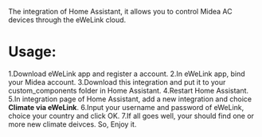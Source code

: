 
The integration of Home Assistant, it allows you to control Midea AC devices through the eWeLink cloud.

# Usage:
1.Download eWeLink app and register a account.
2.In eWeLink app, bind your Midea account.
3.Download this integration and put it to your custom_components folder in Home Assistant.
4.Restart Home Assistant.
5.In integration page of Home Assistant, add a new integration and choice **Climate via eWeLink**.
6.Input your username and password of eWeLink, choice your country and click OK.
7.If all goes well, your should find one or more new climate deivces. So, Enjoy it.
